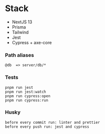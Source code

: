 # Stack
- NextJS 13
- Prisma
- Tailwind
- Jest
- Cypress + axe-core

### Path aliases
    @db  => server/db/*
   
### Tests
    pnpm run jest
    pnpm run jest:watch
    pnpm run cypress:open
    pnpm run cypress:run

### Husky
    before every commit run: linter and prettier
    before every push run: jest and cypress
